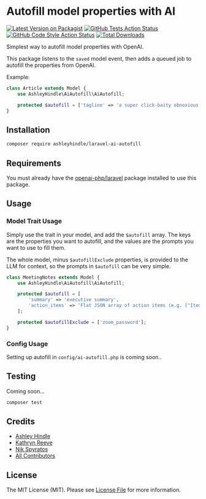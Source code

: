 # Autofill model properties with AI

[![Latest Version on Packagist](https://img.shields.io/packagist/v/ashleyhindle/laravel-ai-autofill.svg?style=flat-square)](https://packagist.org/packages/ashleyhindle/laravel-ai-autofill)
[![GitHub Tests Action Status](https://img.shields.io/github/actions/workflow/status/ashleyhindle/laravel-ai-autofill/run-tests.yml?branch=main&label=tests&style=flat-square)](https://github.com/ashleyhindle/laravel-ai-autofill/actions?query=workflow%3Arun-tests+branch%3Amain)
[![GitHub Code Style Action Status](https://img.shields.io/github/actions/workflow/status/ashleyhindle/laravel-ai-autofill/fix-php-code-style-issues.yml?branch=main&label=code%20style&style=flat-square)](https://github.com/ashleyhindle/laravel-ai-autofill/actions?query=workflow%3A"Fix+PHP+code+style+issues"+branch%3Amain)
[![Total Downloads](https://img.shields.io/packagist/dt/ashleyhindle/laravel-ai-autofill.svg?style=flat-square)](https://packagist.org/packages/ashleyhindle/laravel-ai-autofill)

Simplest way to autofill model properties with OpenAI.

This package listens to the `saved` model event, then adds a queued job to autofill the properties from OpenAI.

Example:
```php
class Article extends Model {
    use AshleyHindle\AiAutofill\AiAutofill;

    protected $autofill = ['tagline' => 'a super click-baity obnoxious tagline'];
}
```

## Installation
```bash
composer require ashleyhindle/laravel-ai-autofill
```

## Requirements
You must already have the [openai-php/laravel](https://github.com/openai-php/laravel) package installed to use this package.

## Usage


### Model Trait Usage

Simply use the trait in your model, and add the `$autofill` array.
The keys are the properties you want to autofill, and the values are the prompts you want to use to fill them.

The whole model, minus `$autofillExclude` properties, is provided to the LLM for context, so the prompts in `$autofill` can be very simple.

```php
class MeetingNotes extends Model {
    use AshleyHindle\AiAutofill\AiAutofill;

    protected $autofill = [
        'summary' => 'executive summary',
        'action_items' => 'Flat JSON array of action items (e.g. ["Item 1", "Item 2", "Item 3"])'
    ];

    protected $autofillExclude = ['zoom_password'];
}
```

### Config Usage
Setting up autofill in `config/ai-autofill.php` is coming soon..

## Testing
Coming soon...

```bash
composer test
```

## Credits
- [Ashley Hindle](https://github.com/ashleyhindle)
- [Kathryn Reeve](https://github.com/binarykitten)
- [Nik Spyratos](https://github.com/nikspyratos)
- [All Contributors](../../contributors)

## License

The MIT License (MIT). Please see [License File](LICENSE.md) for more information.
